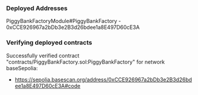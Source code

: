 ### Deployed Addresses

PiggyBankFactoryModule#PiggyBankFactory - 0xCCE926967a2bDb3e2B3d26bdee1a8E497D60cE3A

### Verifying deployed contracts

Successfully verified contract "contracts/PiggyBankFactory.sol:PiggyBankFactory" for network baseSepolia:
   - https://sepolia.basescan.org/address/0xCCE926967a2bDb3e2B3d26bdee1a8E497D60cE3A#code